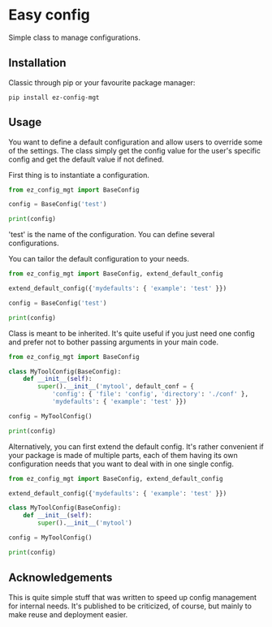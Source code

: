 # Easy config

Simple class to manage configurations.

## Installation

Classic through pip or your favourite package manager:

```shell
pip install ez-config-mgt
```

## Usage

You want to define a default configuration and allow users to override some of the settings. 
The class simply get the config value for the user's specific config and get the default value if not defined.

First thing is to instantiate a configuration. 

```python
from ez_config_mgt import BaseConfig

config = BaseConfig('test')

print(config)
```

'test' is the name of the configuration. You can define several configurations.

You can tailor the default configuration to your needs.

```python
from ez_config_mgt import BaseConfig, extend_default_config

extend_default_config({'mydefaults': { 'example': 'test' }})

config = BaseConfig('test')

print(config)
```

Class is meant to be inherited. It's quite useful if you just need one config and prefer not to bother passing arguments in your main code.

```python
from ez_config_mgt import BaseConfig

class MyToolConfig(BaseConfig):
    def __init__(self):
        super().__init__('mytool', default_conf = { 
            'config': { 'file': 'config', 'directory': './conf' }, 
            'mydefaults': { 'example': 'test' }})

config = MyToolConfig()

print(config)
```

Alternatively, you can first extend the default config. It's rather convenient if your package is made of multiple parts, each of them having its own configuration needs that you want to deal with in one single config.

```python
from ez_config_mgt import BaseConfig, extend_default_config

extend_default_config({'mydefaults': { 'example': 'test' }})

class MyToolConfig(BaseConfig):
    def __init__(self):
        super().__init__('mytool')

config = MyToolConfig()

print(config)
```

## Acknowledgements

This is quite simple stuff that was written to speed up config management for internal needs. It's published to be criticized, of course, but mainly to make reuse and deployment easier.